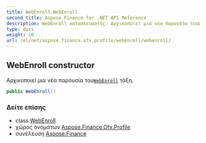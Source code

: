 ```yaml
---
title: WebEnroll.WebEnroll
second_title: Aspose.Finance for .NET API Reference
description: WebEnroll κατασκευαστής. Αρχικοποιεί μια νέα παρουσία τουWebEnroll τάξη.
type: docs
weight: 10
url: /el/net/aspose.finance.ofx.profile/webenroll/webenroll/
---
```

## WebEnroll constructor

Αρχικοποιεί μια νέα παρουσία του[`WebEnroll`](../) τάξη.

```csharp
public WebEnroll()
```

### Δείτε επίσης

* class [WebEnroll](../)
* χώρος ονομάτων [Aspose.Finance.Ofx.Profile](../../webenroll/)
* συνέλευση [Aspose.Finance](../../../)


